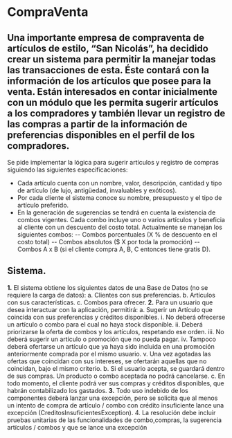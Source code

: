 # CompraVenta

## Una importante empresa de compraventa de artículos de estilo, “San Nicolás”, ha decidido crear un sistema para permitir la manejar todas las transacciones de esta. Éste contará con la información de los artículos que posee para la venta. Están interesados en contar inicialmente con un módulo que les permita sugerir artículos a los compradores y también llevar un registro de las compras a partir de la información de preferencias disponibles en el perfil de los compradores.

Se pide implementar la lógica para sugerir artículos y registro de compras siguiendo las 
siguientes especificaciones:
- Cada artículo cuenta con un nombre, valor, descripción, cantidad y tipo de 
artículo (de lujo, antigüedad, invaluables y exóticos).
- Por cada cliente el sistema conoce su nombre, presupuesto y el tipo de artículo 
preferido.
- En la generación de sugerencias se tendrá en cuenta la existencia de combos 
vigentes. Cada combo incluye uno o varios artículos y beneficia al cliente con un 
descuento del costo total. Actualmente se manejan los siguientes combos:
 -- Combos porcentuales (X % de descuento en el costo total)
 -- Combos absolutos ($ X por toda la promoción)
 -- Combos A x B (si el cliente compra A, B, C entonces tiene gratis D).

## Sistema.
**1.** El sistema obtiene los siguientes datos de una Base de Datos (no se requiere la carga de datos):
  a. Clientes con sus preferencias.
  b. Artículos con sus características.
  c. Combos para ofrecer.
**2.** Para un usuario que desea interactuar con la aplicación, permitirá:
  a. Sugerir un Artículo que coincida con sus preferencias y créditos disponibles.
    i. No deberá ofrecerse un artículo o combo para el cual no haya stock disponible.
    ii. Deberá priorizarse la oferta de combos y los artículos, respetando ese orden.
    iii. No deberá sugerir un artículo o promoción que no pueda pagar.
    iv. Tampoco deberá ofertarse un artículo que ya haya sido incluida en una promoción anteriormente comprada por el mismo usuario.
    v. Una vez agotadas las ofertas que coincidan con sus intereses, se ofertarán aquellas que no coincidan, bajo el mismo criterio.
  b. Si el usuario acepta, se guardará dentro de sus compras. Un producto o combo aceptada no podrá cancelarse.
  c. En todo momento, el cliente podrá ver sus compras y créditos disponibles,  que habrán contabilizado los gastados.
**3.** Todo uso indebido de los componentes deberá lanzar una excepción, pero se solicita que al menos un intento de compra de artículo / combo con crédito insuficiente lance una excepción (CreditosInsuficientesException).
4. La resolución debe incluir pruebas unitarias de las funcionalidades de combo,compras, la sugerencia artículos / combos y que se lance una excepción
